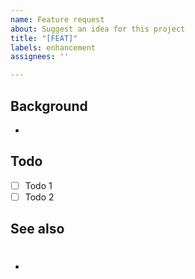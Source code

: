 ```yaml
---
name: Feature request
about: Suggest an idea for this project
title: "[FEAT]"
labels: enhancement
assignees: ''

---
```


## Background
-

## Todo
- [ ] Todo 1
- [ ] Todo 2

## See also
- #

